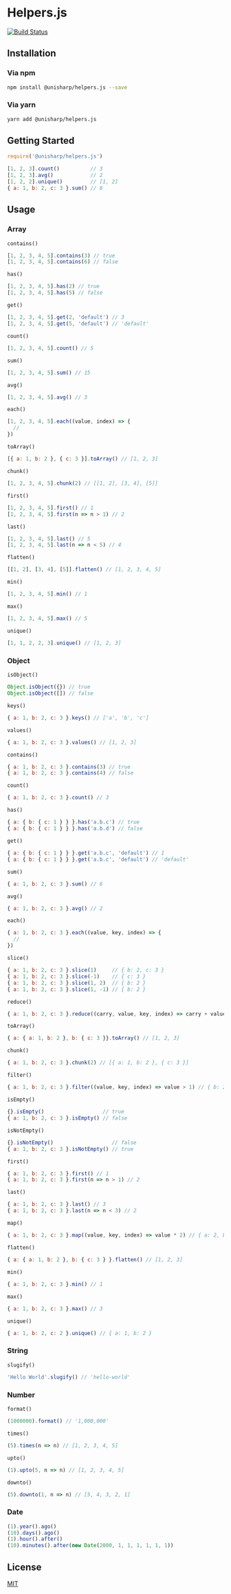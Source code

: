 # Helpers.js

[![Build Status](https://travis-ci.org/UniSharp/helpers.js.svg?branch=master)](https://travis-ci.org/UniSharp/helpers.js)

## Installation

### Via npm

```bash
npm install @unisharp/helpers.js --save
```

### Via yarn

```bash
yarn add @unisharp/helpers.js
```

## Getting Started

```javascript
require('@unisharp/helpers.js')

[1, 2, 3].count()          // 3
[1, 2, 3].avg()            // 2
[1, 2, 2].unique()         // [1, 2]
{ a: 1, b: 2, c: 3 }.sum() // 6
```

## Usage

### Array

`contains()`

```javascript
[1, 2, 3, 4, 5].contains(3) // true
[1, 2, 3, 4, 5].contains(6) // false
```

`has()`

```javascript
[1, 2, 3, 4, 5].has(2) // true
[1, 2, 3, 4, 5].has(5) // false
```

`get()`

```javascript
[1, 2, 3, 4, 5].get(2, 'default') // 3
[1, 2, 3, 4, 5].get(5, 'default') // 'default'
```

`count()`

```javascript
[1, 2, 3, 4, 5].count() // 5
```

`sum()`

```javascript
[1, 2, 3, 4, 5].sum() // 15
```

`avg()`

```javascript
[1, 2, 3, 4, 5].avg() // 3
```

`each()`

```javascript
[1, 2, 3, 4, 5].each((value, index) => {
  //
})
```

`toArray()`

```javascript
[{ a: 1, b: 2 }, { c: 3 }].toArray() // [1, 2, 3]
```

`chunk()`

```javascript
[1, 2, 3, 4, 5].chunk(2) // [[1, 2], [3, 4], [5]]
```

`first()`

```javascript
[1, 2, 3, 4, 5].first() // 1
[1, 2, 3, 4, 5].first(n => n > 1) // 2
```

`last()`

```javascript
[1, 2, 3, 4, 5].last() // 5
[1, 2, 3, 4, 5].last(n => n < 5) // 4
```

`flatten()`

```javascript
[[1, 2], [3, 4], [5]].flatten() // [1, 2, 3, 4, 5]
```

`min()`

```javascript
[1, 2, 3, 4, 5].min() // 1
```

`max()`

```javascript
[1, 2, 3, 4, 5].max() // 5
```

`unique()`

```javascript
[1, 1, 2, 2, 3].unique() // [1, 2, 3]
```

### Object

`isObject()`

```javascript
Object.isObject({}) // true
Object.isObject([]) // false
```

`keys()`

```javascript
{ a: 1, b: 2, c: 3 }.keys() // ['a', 'b', 'c']
```

`values()`

```javascript
{ a: 1, b: 2, c: 3 }.values() // [1, 2, 3]
```

`contains()`

```javascript
{ a: 1, b: 2, c: 3 }.contains(3) // true
{ a: 1, b: 2, c: 3 }.contains(4) // false
```

`count()`

```javascript
{ a: 1, b: 2, c: 3 }.count() // 3
```

`has()`

```javascript
{ a: { b: { c: 1 } } }.has('a.b.c') // true
{ a: { b: { c: 1 } } }.has('a.b.d') // false
```

`get()`

```javascript
{ a: { b: { c: 1 } } }.get('a.b.c', 'default') // 1
{ a: { b: { c: 1 } } }.get('a.b.c', 'default') // 'default'
```

`sum()`

```javascript
{ a: 1, b: 2, c: 3 }.sum() // 6
```

`avg()`

```javascript
{ a: 1, b: 2, c: 3 }.avg() // 2
```

`each()`

```javascript
{ a: 1, b: 2, c: 3 }.each((value, key, index) => {
  //
})
```

`slice()`

```javascript
{ a: 1, b: 2, c: 3 }.slice(1)     // { b: 2, c: 3 }
{ a: 1, b: 2, c: 3 }.slice(-1)    // { c: 3 }
{ a: 1, b: 2, c: 3 }.slice(1, 2)  // { b: 2 }
{ a: 1, b: 2, c: 3 }.slice(1, -1) // { b: 2 }
```

`reduce()`

```javascript
{ a: 1, b: 2, c: 3 }.reduce((carry, value, key, index) => carry + value) // 6
```

`toArray()`

```javascript
{ a: { a: 1, b: 2 }, b: { c: 3 }}.toArray() // [1, 2, 3]
```

`chunk()`

```javascript
{ a: 1, b: 2, c: 3 }.chunk(2) // [{ a: 1, b: 2 }, { c: 3 }]
```

`filter()`

```javascript
{ a: 1, b: 2, c: 3 }.filter((value, key, index) => value > 1) // { b: 2, c: 3 }
```

`isEmpty()`

```javascript
{}.isEmpty()                   // true
{ a: 1, b: 2, c: 3 }.isEmpty() // false
```

`isNotEmpty()`

```javascript
{}.isNotEmpty()                   // false
{ a: 1, b: 2, c: 3 }.isNotEmpty() // true
```

`first()`

```javascript
{ a: 1, b: 2, c: 3 }.first() // 1
{ a: 1, b: 2, c: 3 }.first(n => n > 1) // 2
```

`last()`

```javascript
{ a: 1, b: 2, c: 3 }.last() // 3
{ a: 1, b: 2, c: 3 }.last(n => n < 3) // 2
```

`map()`

```javascript
{ a: 1, b: 2, c: 3 }.map((value, key, index) => value * 2) // { a: 2, b: 4, c: 6 }
```

`flatten()`

```javascript
{ a: { a: 1, b: 2 }, b: { c: 3 } }.flatten() // [1, 2, 3]
```

`min()`

```javascript
{ a: 1, b: 2, c: 3 }.min() // 1
```

`max()`

```javascript
{ a: 1, b: 2, c: 3 }.max() // 3
```

`unique()`

```javascript
{ a: 1, b: 2, c: 2 }.unique() // { a: 1, b: 2 }
```

### String

`slugify()`

```javascript
'Hello World'.slugify() // 'hello-world'
```

### Number

`format()`

```javascript
(1000000).format() // '1,000,000'
```

`times()`

```javascript
(5).times(n => n) // [1, 2, 3, 4, 5]
```

`upto()`

```javascript
(1).upto(5, n => n) // [1, 2, 3, 4, 5]
```

`downto()`

```javascript
(5).downto(1, n => n) // [5, 4, 3, 2, 1]
```

### Date

```javascript
(1).year().ago()
(10).days().ago()
(1).hour().after()
(10).minutes().after(new Date(2000, 1, 1, 1, 1, 1, 1))
```

## License

[MIT](https://unisharp.mit-license.org/)
